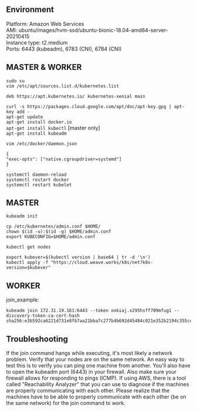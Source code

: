 ## Environment
Platform: Amazon Web Services  
AMI: ubuntu/images/hvm-ssd/ubuntu-bionic-18.04-amd64-server-20210415  
Instance type: t2.medium  
Ports: 6443 (kubeadm), 6783 (CNI), 6784 (CNI)

## MASTER & WORKER
`sudo su`  
`vim /etc/apt/sources.list.d/kubernetes.list`

    deb https://apt.kubernetes.io/ kubernetes-xenial main

`curl -s https://packages.cloud.google.com/apt/doc/apt-key.gpg | apt-key add -`  
`apt-get update`  
`apt-get install docker.io`   
`apt-get install kubectl` [master only]  
`apt-get install kubeadm`  

`vim /etc/docker/daemon.json`

    { 
    "exec-opts": ["native.cgroupdriver=systemd"]
    }

`systemctl daemon-reload`  
`systemctl restart docker`  
`systemctl restart kubelet`


## MASTER  
`kubeadm init`  

`cp /etc/kubernetes/admin.conf $HOME/`  
`chown $(id -u):$(id -g) $HOME/admin.conf`  
`export KUBECONFIG=$HOME/admin.conf`  

`kubectl get nodes`  

`export kubever=$(kubectl version | base64 | tr -d '\n')`  
`kubectl apply -f "https://cloud.weave.works/k8s/net?k8s-version=$kubever"`


## WORKER
join_example:

    kubeadm join 172.31.19.161:6443 --token ookiaj.x295hsff709mfug1 --discovery-token-ca-cert-hash sha256:e3b592ca6221d731e8fb7aa21bba7c277b4b692d45484c021e352b2194c355ce


## Troubleshooting
If the join command hangs while executing, it's most likely a network problem. Verify that your nodes are on the same network. An easy way to test this is to verify you can ping one machine from another. You'll also have to open the kubeadm port (6443) in your firewall. Also make sure your firewall allows for responding to pings (ICMP). If using AWS, there is a tool called "Reachability Analyzer" that you can use to diagnose if the machines are properly communicating with each other. Please realize that the machines have to be able to properly communicate with each other (be on the same network) for the join command to work.
